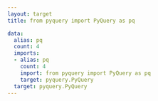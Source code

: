 ```yaml
---
layout: target
title: from pyquery import PyQuery as pq

data:
  alias: pq
  count: 4
  imports:
  - alias: pq
    count: 4
    import: from pyquery import PyQuery as pq
    target: pyquery.PyQuery
  target: pyquery.PyQuery
---
```

